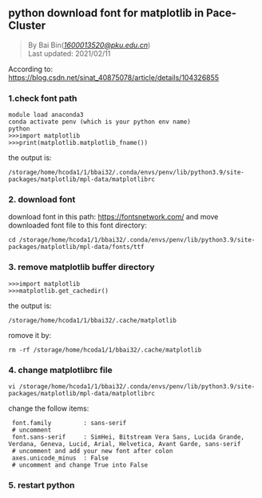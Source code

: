 ## python download font for matplotlib in Pace-Cluster
> By Bai Bin(*1600013520@pku.edu.cn*)\
> Last updated: 2021/02/11

According to: https://blog.csdn.net/sinat_40875078/article/details/104326855
### 1.check font path
```
module load anaconda3
conda activate penv (which is your python env name)
python
>>>import matplotlib    
>>>print(matplotlib.matplotlib_fname())
```
the output is:
```
/storage/home/hcoda1/1/bbai32/.conda/envs/penv/lib/python3.9/site-packages/matplotlib/mpl-data/matplotlibrc
```
### 2. download font
download font in this path: https://fontsnetwork.com/ and move downloaded font file to this font directory:
```
cd /storage/home/hcoda1/1/bbai32/.conda/envs/penv/lib/python3.9/site-packages/matplotlib/mpl-data/fonts/ttf
```

### 3. remove matplotlib buffer directory
```
>>>import matplotlib
>>>matplotlib.get_cachedir()
```
the output is:
```
/storage/home/hcoda1/1/bbai32/.cache/matplotlib
```
romove it by:
```
rm -rf /storage/home/hcoda1/1/bbai32/.cache/matplotlib
```
### 4. change matplotlibrc file
```
vi /storage/home/hcoda1/1/bbai32/.conda/envs/penv/lib/python3.9/site-packages/matplotlib/mpl-data/matplotlibrc
```
change the follow items:
```
 font.family         : sans-serif   
 # uncomment     
 font.sans-serif     : SimHei, Bitstream Vera Sans, Lucida Grande, Verdana, Geneva, Lucid, Arial, Helvetica, Avant Garde, sans-serif  
 # uncomment and add your new font after colon
 axes.unicode_minus  : False
 # uncomment and change True into False
```
### 5. restart python
